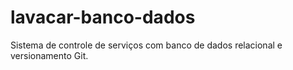 # lavacar-banco-dados
Sistema de controle de serviços com banco de dados relacional e versionamento Git.

